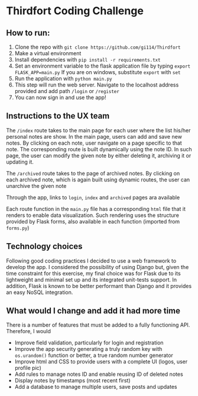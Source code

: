 # Thirdfort Coding Challenge

## How to run:

1. Clone the repo with ```git clone https://github.com/gi114/Thirdfort```
2. Make a virtual environment
3. Install dependencies with ```pip install -r requirements.txt```
4. Set an environment variable to the flask application file by typing ```export FLASK_APP=main.py```
    If you are on windows, substitute `export` with `set`
5. Run the application with ```python main.py```
6. This step will run the web server. Navigate to the localhost address provided and add path `/login` or `/register`
7. You can now sign in and use the app!

## Instructions to the UX team

The `/index` route takes to the main page for each user where the list his/her personal notes are show. 
In the main page, users can add and save new notes. By clicking on each note, user navigate on a page specific to that note.
The corresponding route is built dynamically using the note ID. In such page, the user can modify the given note by either 
deleting it, archiving it or updating it.

The `/archived` route takes to the page of archived notes. By clicking on each archived note, which is again built
using dynamic routes, the user can unarchive the given note

Through the app, links to `login`, `index` and `archived` pages ara available

Each route function in the `main.py` file has a corresponding `html` file that it renders to enable data visualization.
Such rendering uses the structure provided by Flask forms, also available in each function (imported from `forms.py`)

## Technology choices

Following good coding practices I decided to use a web framework to develop the app. I considered the possibility of using
Django but, given the time constraint for this exercise, my final choice was for Flask due to its lightweight and minimal set up and its integrated unit-tests
support. In addition, Flask is known to be better performant than Django and it provides an easy NoSQL integration.


## What would I change and add it had more time

There is a number of features that must be added to a fully functioning API. Therefore, I would

- Improve field validation, particularly for login and registration
- Improve the app security generating a truly random key with `os.urandom()` function or better, a true random number generator
- Improve html and CSS to provide users with a complete UI (logos, user profile pic)
- Add rules to manage notes ID and enable reusing ID of deleted notes
- Display notes by timestamps (most recent first)
- Add a database to manage multiple users, save posts and updates
